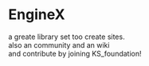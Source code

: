 # EngineX
a greate library set too create sites.</br>
also an community and an wiki</br>
and contribute by joining KS_foundation!
